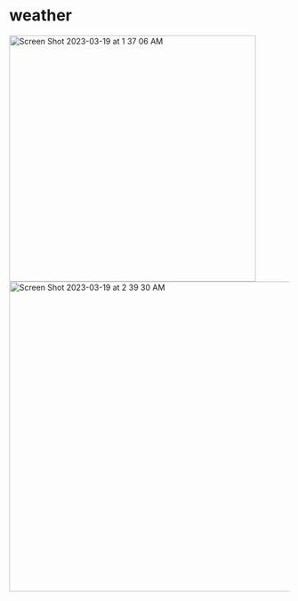 # weather
<img width="443" alt="Screen Shot 2023-03-19 at 1 37 06 AM" src="https://user-images.githubusercontent.com/42685801/226163400-8b1577f4-fd66-4d5a-b56e-a6920c740db3.png">
<img width="558" alt="Screen Shot 2023-03-19 at 2 39 30 AM" src="https://user-images.githubusercontent.com/42685801/226166460-6d154864-0bcc-49a7-8533-dc613fd3280d.png">
